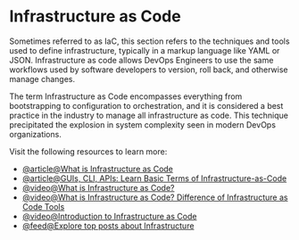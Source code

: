 # Infrastructure as Code

Sometimes referred to as IaC, this section refers to the techniques and tools used to define infrastructure, typically in a markup language like YAML or JSON. Infrastructure as code allows DevOps Engineers to use the same workflows used by software developers to version, roll back, and otherwise manage changes.

The term Infrastructure as Code encompasses everything from bootstrapping to configuration to orchestration, and it is considered a best practice in the industry to manage all infrastructure as code. This technique precipitated the explosion in system complexity seen in modern DevOps organizations.

Visit the following resources to learn more:

- [@article@What is Infrastructure as Code](https://www.redhat.com/en/topics/automation/what-is-infrastructure-as-code-iac)
- [@article@GUIs, CLI, APIs: Learn Basic Terms of Infrastructure-as-Code](https://thenewstack.io/guis-cli-apis-learn-basic-terms-of-infrastructure-as-code/)
- [@video@What is Infrastructure as Code?](https://www.youtube.com/watch?v=zWw2wuiKd5o)
- [@video@What is Infrastructure as Code? Difference of Infrastructure as Code Tools](https://www.youtube.com/watch?v=POPP2WTJ8es)
- [@video@Introduction to Infrastructure as Code](https://www.youtube.com/watch?v=zWw2wuiKd5o)
- [@feed@Explore top posts about Infrastructure](https://app.daily.dev/tags/infrastructure?ref=roadmapsh)